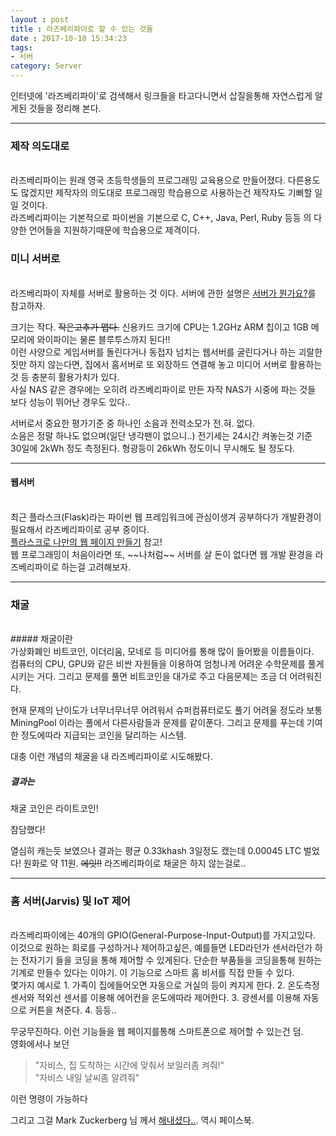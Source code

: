 ```yaml
---
layout : post
title : 라즈베리파이로 할 수 있는 것들
date : 2017-10-18 15:34:23
tags:
- 서버
category: Server
---
```


인터넷에 '라즈베리파이'로 검색해서 링크들을 타고다니면서 삽질을통해 자연스럽게 알게된 것들을 정리해 본다.

---

### 제작 의도대로
<br>
라즈베리파이는 원래 영국 초등학생들의 프로그래밍 교육용으로 만들어졌다. 다른용도도 많겠지만 제작자의 의도대로 프로그래밍 학습용으로 사용하는건 제작자도 기뻐할 일 일 것이다.<br>
라즈베리파이는 기본적으로 파이썬을 기본으로 C, C++, Java, Perl, Ruby 등등 의 다양한 언어들을 지원하기때문에 학습용으로 제격이다.

### 미니 서버로
<br>
라즈베리파이 자체를 서버로 활용하는 것 이다. 서버에 관한 설명은 <a href="https://yuta-97.github.io/server/2017/10/18/%EC%84%9C%EB%B2%84%EA%B0%80-%EB%AD%94%EA%B0%80%EC%9A%94.html" target="_blank">서버가 뭔가요?</a>를 참고하자.

크기는 작다. ~~작은고추가 맵다.~~ 신용카드 크기에 CPU는 1.2GHz ARM 칩이고 1GB 메모리에 와이파이는 물론 블루투스까지 된다!!<br>이런 사양으로 게임서버를 돌린다거나 동접자 넘치는 웹서버를 굴린다거나 하는 괴랄한 짓만 하지 않는다면, 집에서 홈서버로 또 외장하드 연결해 놓고 미디어 서버로 활용하는 것 등 충분히 활용가치가 있다.<br>사실 NAS 같은 경우에는 오히려 라즈베리파이로 만든 자작 NAS가 시중에 파는 것들 보다 성능이 뛰어난 경우도 있다..

서버로서 중요한 평가기준 중 하나인 소음과 전력소모가 전.혀. 없다.<br>소음은 정말 하나도 없으며(일단 냉각팬이 없으니..) 전기세는 24시간 켜놓는것 기준 30일에 2kWh 정도 측정된다. 형광등이 26kWh 정도이니 무시해도 될 정도다.

---

#### 웹서버
<br>
최근 플라스크(Flask)라는 파이썬 웹 프레임워크에 관심이생겨 공부하다가 개발환경이 필요해서 라즈베리파이로 공부 중이다.<br><a href="https://yuta-97.github.io/category/Flask.html" target="_blank">플라스크로 나만의 웹 페이지 만들기</a> 참고!<br>웹 프로그래밍이 처음이라면 또, ~~나처럼~~ 서버를 살 돈이 없다면 웹 개발 환경을 라즈베리파이로 하는걸 고려해보자.

---

### 채굴
<br>
##### 채굴이란
<br>
가상화폐인 비트코인, 이더리움, 모네로 등 미디어를 통해 많이 들어봤을 이름들이다.<br>컴퓨터의 CPU, GPU와 같은 비싼 자원들을 이용하여 엄청나게 어려운 수학문제를 풀게 시키는 거다. 그리고 문제를 풀면 비트코인을 대가로 주고 다음문제는 조금 더 어려워진다.

현재 문제의 난이도가 너무너무너무 어려워서 슈퍼컴퓨터로도 풀기 어려울 정도라 보통 MiningPool 이라는 풀에서 다른사람들과 문제를 같이푼다. 그리고 문제를 푸는데 기여한 정도에따라 지급되는 코인을 달리하는 시스템.

대충 이런 개념의 채굴을 내 라즈베리파이로 시도해봤다.
##### 결과는
채굴 코인은 라이트코인!

참담했다!

열심히 캐는듯 보였으나 결과는 평균 0.33khash 3일정도 캤는데 0.00045 LTC 벌었다! 원화로 약 11원. ~~에잇!!~~ 라즈베리파이로 채굴은 하지 않는걸로..

---

### 홈 서버(Jarvis) 및 IoT 제어
<br>
라즈베리파이에는 40개의 GPIO(General-Purpose-Input-Output)를 가지고있다.<br>이것으로 원하는 회로를 구성하거나 제어하고싶은, 예를들면 LED라던가 센서라던가 하는 전자기기 들을 코딩을 통해 제어할 수 있게된다. 단순한 부품들을 코딩을통해 원하는 기계로 만들수 있다는 이야기. 이 기능으로 스마트 홈 비서를 직접 만들 수 있다.
<br>
몇가지 예시로
1. 가족이 집에들어오면 자동으로 거실의 등이 켜지게 한다.
2. 온도측정 센서와 적외선 센서를 이용해 에어컨을 온도에따라 제어한다.
3. 광센서를 이용해 자동으로 커튼을 쳐준다.
4. 등등..

무궁무진하다. 이런 기능들을 웹 페이지를통해 스마트폰으로 제어할 수 있는건 덤.<br>
영화에서나 보던

> "자비스, 집 도착하는 시간에 맞춰서 보일러좀 켜줘!"<br>
> "자비스 내일 날씨좀 알려줘"

이런 명령이 가능하다

그리고 그걸 Mark Zuckerberg 님 께서 <a href="https://www.facebook.com/notes/mark-zuckerberg/building-jarvis/10154361492931634/" target="_blank">해내셨다..</a>. 역시 페이스북.
